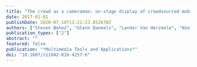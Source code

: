 ```yaml
---
title: "The crowd as a cameraman: on-stage display of crowdsourced mobile video at large-scale events"
date: 2017-01-01
publishDate: 2020-07-18T11:21:23.852678Z
authors: ["Steven Bohez", "Glenn Daneels", "Lander Van Herzeele", "Niels Van Kets", "Sam Decrock", "Matthias De Geyter", "Glenn Van Wallendael", "Bart Dhoedt", "Pieter Simoens", "Steven Latré", "Jeroen Famaey"]
publication_types: ["2"]
abstract: ""
featured: false
publication: "*Multimedia Tools and Applications*"
doi: "10.1007/s11042-016-4257-6"
---
```


